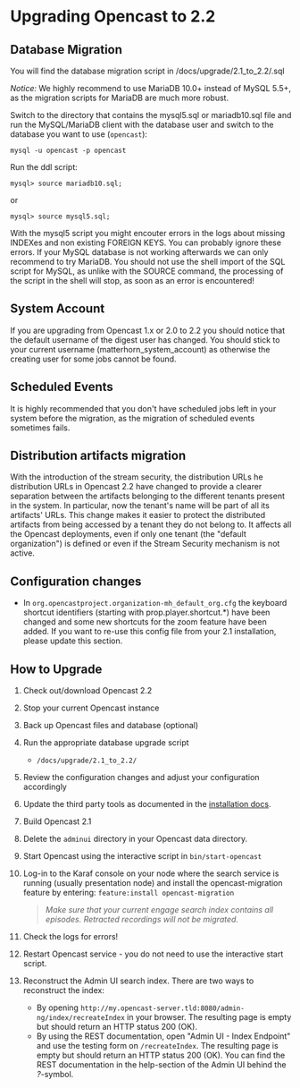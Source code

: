 # Upgrading Opencast to 2.2

## Database Migration
You will find the database migration script in /docs/upgrade/2.1_to_2.2/<vendor>.sql

*Notice:* We highly recommend to use MariaDB 10.0+ instead of MySQL 5.5+, as the migration scripts for MariaDB are much more robust. 

Switch to the directory that contains the mysql5.sql or mariadb10.sql file and run the MySQL/MariaDB client with the 
database user and switch to the database you want to use (`opencast`):

    mysql -u opencast -p opencast

Run the ddl script:

    mysql> source mariadb10.sql;

or 

    mysql> source mysql5.sql;

With the mysql5 script you might encouter errors in the logs about missing INDEXes and non existing FOREIGN KEYS. You can probably ignore these errors. If your MySQL database is not working afterwards we can only recommend to try MariaDB. You should not use the shell import of the SQL script for MySQL, as unlike with the SOURCE command, the processing of the script in the shell will stop, as soon as an error is encountered!

## System Account

If you are upgrading from Opencast 1.x or 2.0 to 2.2 you should notice that the default username of the digest user has changed. You should stick to your current username (matterhorn_system_account) as otherwise the creating user for some jobs cannot be found.

## Scheduled Events

It is highly recommended that you don't have scheduled jobs left in your system before the migration, as the migration of scheduled events sometimes fails. 

## Distribution artifacts migration
With the introduction of the stream security, the distribution URLs he distribution URLs in Opencast 2.2 have changed
to provide a clearer separation between the artifacts belonging to the different tenants present in the system. 
In particular, now the tenant's name will be part of all its artifacts' URLs. This change makes it easier to protect 
the distributed artifacts from being accessed by a tenant they do not belong to. It affects all the Opencast 
deployments, even if only one tenant (the "default organization") is defined or even if the Stream Security 
mechanism is not active.

## Configuration changes

* In `org.opencastproject.organization-mh_default_org.cfg` the keyboard shortcut identifiers (starting with 
prop.player.shortcut.*) have been changed and some new shortcuts for the zoom feature have been added. 
If you want to re-use this config file from your 2.1 installation, please update this section.

## How to Upgrade

1. Check out/download Opencast 2.2
2. Stop your current Opencast instance
3. Back up Opencast files and database (optional)
4. Run the appropriate database upgrade script
     - `/docs/upgrade/2.1_to_2.2/`
5. Review the configuration changes and adjust your configuration accordingly
6. Update the third party tools as documented in the [installation docs](../installation/index.md).
7. Build Opencast 2.1
8. Delete the `adminui` directory in your Opencast data directory.
9. Start Opencast using the interactive script in `bin/start-opencast`
10. Log-in to the Karaf console on your node where the search service is running (usually presentation node) 
    and install the opencast-migration feature by entering: `feature:install opencast-migration`

    > *Make sure that your current engage search index contains all episodes. Retracted recordings will not be 
    migrated.*

11. Check the logs for errors!
12. Restart Opencast service - you do not need to use the interactive start script.
13. Reconstruct the Admin UI search index. There are two ways to reconstruct the index:

       * By opening `http://my.opencast-server.tld:8080/admin-ng/index/recreateIndex` in your browser.
         The resulting page is empty but should return an HTTP status 200 (OK).
       * By using the REST documentation, open "Admin UI - Index Endpoint" and use the testing form on `/recreateIndex`.
         The resulting page is empty but should return an HTTP status 200 (OK).
         You can find the REST documentation in the help-section of the Admin UI behind the *?*-symbol.

